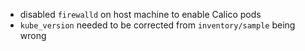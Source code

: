 - disabled `firewalld` on host machine to enable Calico pods
- `kube_version` needed to be corrected from `inventory/sample` being wrong